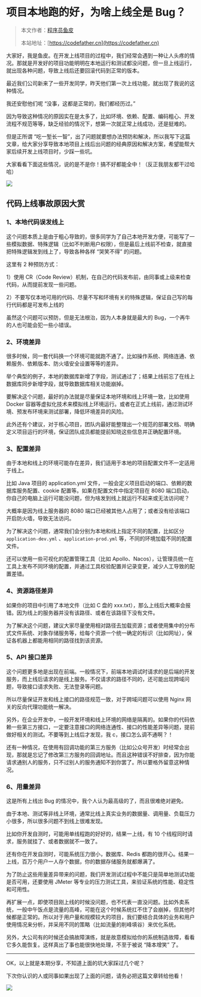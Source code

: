 # 项目本地跑的好，为啥上线全是 Bug？

> 本文作者：[程序员鱼皮](https://yuyuanweb.feishu.cn/wiki/Abldw5WkjidySxkKxU2cQdAtnah)
>
> 本站地址：[https://codefather.cn](https://codefather.cn)

大家好，我是鱼皮。在开发上线项目的过程中，我们经常会遇到一种让人头疼的情况。那就是开发好的项目功能明明在本地运行和测试都没问题，但一旦上线运行，就出现各种问题，导致上线后还要回滚代码到正常的版本。

最近我们公司新来了一些开发同学，昨天他们第一次上线功能，就出现了我说的这种情况。

我还安慰他们呢 “没事，这都是正常的，我们都经历过。”

因为导致这种情况的原因实在是太多了，比如环境、依赖、配置、编码粗心、开发流程不规范等等，缺乏经验的情况下，想第一次就正常上线成功，还是挺难的。

但是正所谓 “吃一堑长一智”，出了问题就要想办法预防和解决，所以我写下这篇文章，给大家分享导致本地项目上线后出问题的经典原因和解决方案，希望能帮大家后续开发上线项目时，少踩一些坑。

大家看看下面这些情况，说的是不是你！搞不好都能全中！（反正我朋友都干过哈哈）

![](https://pic.yupi.icu/1/image-20231210190335898.png)



## 代码上线事故原因大赏

### 1、本地代码误发线上

这个问题本质上是由于粗心导致的，很多同学为了自己本地开发方便，可能写了一些模拟数据、特殊逻辑（比如不判断用户权限），但是最后上线前不检查，就直接把特殊逻辑发到线上了，导致各种各样 “哭笑不得” 的问题。

这里有 2 种预防方式：

1）使用 CR（Code Review）机制，在自己的代码发布前，由同事或上级来检查代码，从而提前发现一些问题。

2）不要写仅本地可用的代码、尽量不写和环境有关的特殊逻辑，保证自己写的每行代码都是可发布上线的

虽然这个问题可以预防，但是无法根治，因为人本身就是最大的 Bug，一个再牛的人也可能会犯一些小错误。



### 2、环境差异

很多时候，同一套代码换一个环境可能就跑不通了。比如操作系统、网络连通、依赖服务、依赖版本、防火墙安全设置等等的差异。

举个典型的例子，本地的数据库新增了字段，测试通过了；结果上线前忘了在线上数据库同步新增字段，就导致数据库相关功能崩掉。

要解决这个问题，最好的办法就是尽量保证本地环境和线上环境一致，比如使用 Docker 容器等虚拟化技术来模拟线上环境运行。或者在正式上线前，通过测试环境、预发布环境来测试部署，降低环境差异的风险。

此外还有个建议，对于核心项目，团队内最好能整理出一个规范的部署文档、明确定义项目运行的环境，保证团队成员都能提前知晓这些信息并正确配置环境。



### 3、配置差异

由于本地和线上的环境可能存在差异，我们适用于本地的项目配置文件不一定适用于线上。

比如 Java 项目的 application.yml 文件，一般会定义项目启动的端口、依赖的数据库服务配置、cookie 配置等。如果在配置文件中指定项目在 8080 端口启动，你自己的电脑上运行可能没问题，但为啥发到线上就运行不起来或无法访问呢？

大概率是因为线上服务器的 8080 端口已经被其他人占用了；或者没有给该端口开启防火墙，导致无法访问。

为了解决这个问题，通常我们会分别为本地和线上指定不同的配置，比如区分 `application-dev.yml` 、`application-prod.yml`  等，不同的环境加载不同的配置文件。

还可以使用一些可视化的配置管理工具（比如 Apollo、Nacos），让管理员统一在工具上发布不同环境的配置，并通过工具校验配置并记录变更，减少人工导致的配置差错。



### 4、资源路径差异

如果你的项目中引用了本地文件（比如 C 盘的 xxx.txt），那么上线后大概率会报错。因为线上的服务器并没有该路径、或者在该路径下没有文件。

为了解决这个问题，建议大家尽量使用相对路径去加载资源；或者使用集中的分布式文件系统、对象存储服务等，给每个资源一个统一确定的标识（比如网址），保证各机器上都能用相同的路径找到该资源。



### 5、API 接口差异

这个问题更多地是出现在前端。一般情况下，前端本地调试时请求的是后端的开发服务，而上线后请求的是线上服务。不仅请求的路径不同的，还可能出现跨域问题，导致接口请求失败、无法登录等问题。

所以尽量保证开发和线上接口的路径规范一致，对于跨域问题可以使用 Nginx 网关的反向代理功能统一解决。

另外，在企业开发中，一般开发环境和线上环境的网络是隔离的。如果你的代码依赖一些第三方接口，一定要注意接口的网络连通性、接口的性能差异等问题，提前做好相关的测试。不要等到上线后才发现，我 c，接口怎么调不通啊？！

还有一种情况，在使用有回调功能的第三方服务（比如公众号开发）时经常会出现，那就是忘记了修改第三方服务的回调地址。而且这种错误不好排查，因为你能请求通别人的服务，只不过别人的服务通知不到你罢了。所以要格外留意这种情况。



### 6、用量差异

这是所有上线出 Bug 的情况中，我个人认为最高级的了，而且很难绝对避免。

由于本地、测试等非线上环境，通常比线上真实业务的数据量、调用量、负载压力小很多，所以很多问题不到线上很难发现。

比如你开发自测时，可能用单线程跑的好好的，结果一上线，有 10  个线程同时请求，服务就挂了、或者数据就不一致了。

还有你在开发自测时，可能系统压力很小，数据库、Redis 都跑的很开心。结果一上线，百万个用户一人存个数据，你的数据存储服务就都爆满了。

为了防止这些用量差异带来的问题，我们开发测试过程中不能只是简单地测试功能是否可用，还要使用 JMeter 等专业的压力测试工具，来验证系统的性能、稳定性和可用性。

再扩展一点，即使项目刚上线的时候没问题，也不代表一直没问题。比如外卖系统，一般中午饭点是流量的高峰，可能在这个时候系统扛不住了会崩掉，但其他时候都是正常的。所以对于用户量和规模较大的项目，我们要结合具体的业务和用户使用情况来分析，并采用不同的策略（比如流量的削峰填谷）来优化系统。

另外，大公司有的时候还会搞故障演练，就是故意模拟给你的系统制造故障，看看它多久能恢复。这样真出了事也能很快地处理，不至于被说 “降本增笑” 了。



---



OK，以上就是本期分享，不知道上面的坑大家踩过几个呢？

下次你认识的人或同事如果出现了上面的问题，请务必把这篇文章转给他看！

![](https://pic.yupi.icu/1/640.png)